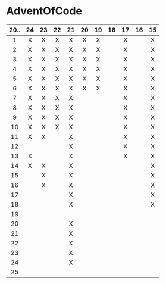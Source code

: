 # AdventOfCode

| 20.. | 24  | 23  | 22  | 21  | 20  | 19  | 18  | 17  | 16  | 15  |
|:----:|:---:|:---:|:---:|:---:|:---:|:---:|:---:|:---:|:---:|:---:|
| 1    |  X  |  X  |  X  |  X  |  X  |  X  |     |  X  |     |  X  |
| 2    |  X  |  X  |  X  |  X  |  X  |  X  |     |  X  |     |  X  |
| 3    |  X  |  X  |  X  |  X  |  X  |  X  |     |  X  |     |  X  |
| 4    |  X  |  X  |  X  |  X  |  X  |  X  |     |  X  |     |  X  |
| 5    |  X  |  X  |  X  |  X  |  X  |  X  |     |  X  |     |  X  |
| 6    |  X  |  X  |  X  |  X  |  X  |  X  |     |  X  |     |  X  |
| 7    |  X  |  X  |  X  |  X  |     |     |     |  X  |     |  X  |
| 8    |  X  |  X  |  X  |  X  |     |     |     |  X  |     |  X  |
| 9    |  X  |  X  |  X  |  X  |     |     |     |  X  |     |  X  |
| 10   |  X  |  X  |  X  |  X  |     |     |     |  X  |     |  X  |
| 11   |  X  |  X  |     |  X  |     |     |     |  X  |     |  X  |
| 12   |     |     |     |  X  |     |     |     |  X  |     |  X  |
| 13   |  X  |     |     |  X  |     |     |     |  X  |     |  X  |
| 14   |  X  |  X  |     |  X  |     |     |     |     |     |  X  |
| 15   |     |  X  |     |  X  |     |     |     |     |     |  X  |
| 16   |     |  X  |     |  X  |     |     |     |     |     |  X  |
| 17   |     |     |     |  X  |     |     |     |     |     |  X  |
| 18   |     |     |     |  X  |     |     |     |     |     |  X  |
| 19   |     |     |     |     |     |     |     |     |     |     |
| 20   |     |     |     |  X  |     |     |     |     |     |     |
| 21   |     |     |     |  X  |     |     |     |     |     |     |
| 22   |     |     |     |  X  |     |     |     |     |     |     |
| 23   |     |     |     |  X  |     |     |     |     |     |     |
| 24   |     |     |     |  X  |     |     |     |     |     |     |
| 25   |     |     |     |     |     |     |     |     |     |     |